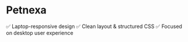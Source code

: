 # Petnexa


✅ Laptop-responsive design
 ✅ Clean layout & structured CSS
 ✅ Focused on desktop user experience
